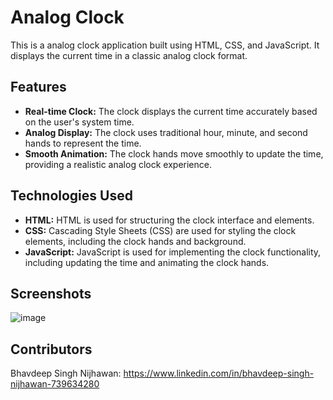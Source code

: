 # Analog Clock

This is a analog clock application built using HTML, CSS, and JavaScript. It displays the current time in a classic analog clock format.

## Features

- **Real-time Clock:** The clock displays the current time accurately based on the user's system time.
- **Analog Display:** The clock uses traditional hour, minute, and second hands to represent the time.
- **Smooth Animation:** The clock hands move smoothly to update the time, providing a realistic analog clock experience.

## Technologies Used

- **HTML:** HTML is used for structuring the clock interface and elements.
- **CSS:** Cascading Style Sheets (CSS) are used for styling the clock elements, including the clock hands and background.
- **JavaScript:** JavaScript is used for implementing the clock functionality, including updating the time and animating the clock hands.

## Screenshots

![image](https://github.com/BhavdeepSinghNijhawan/Analog-Clock/assets/143419096/8d189a7b-5340-4d73-9629-3c923fb407a9)

## Contributors

Bhavdeep Singh Nijhawan: https://www.linkedin.com/in/bhavdeep-singh-nijhawan-739634280
